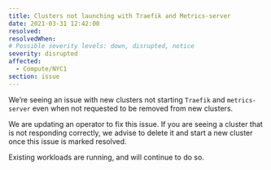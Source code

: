 ```yaml
---
title: Clusters not launching with Traefik and Metrics-server
date: 2021-03-31 12:42:00
resolved: 
resolvedWhen:
# Possible severity levels: down, disrupted, notice
severity: disrupted
affected:
  - Compute/NYC1
section: issue
---
```


We’re seeing an issue with new clusters not starting `Traefik` and `metrics-server` even when not requested to be removed from new clusters. 

We are updating an operator to fix this issue.
If you are seeing a cluster that is not responding correctly, we advise to delete it and start a new cluster once this issue is marked resolved.

Existing workloads are running, and will continue to do so.
